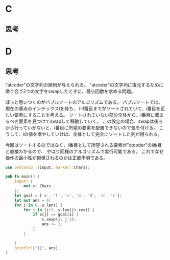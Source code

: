 # C
## 思考

# D
## 思考
"atcoder"の文字列の順列が与えられる。
"atcoder"の文字列に復元するために隣り合う2つの文字をswapしたときに、最小回数を求める問題。

ぱっと思いつくのがバブルソートのアルゴリズムである。
バブルソートでは、現在の基点のインデックスiを持ち、
i-1番目までがソートされていて、i番目を正しい要素にすることを考える。
ソートされていない部分全体から、i番目に収まるべき要素を見つけてswapして移動していく。
この設定の場合、swapは後ろから行っていかないと、i番目に所望の要素を配置できないので気を付ける。
こうして、iの値を増やしていけば、全体として完全にソートした列が得られる。

今回はソートするのではなく、i番目として所望される要素が"atcoder"のi番目と直接わかるので、
やはり同様のアルゴリズムで実行可能である。
これでなぜ操作の最小性が担保されるのかは正直不明である。
```rust
use proconio::{input, marker::Chars};

pub fn main() {
    input! {
        mut s: Chars
    };
    let goal = ['a', 't', 'c', 'o', 'd', 'e', 'r'];
    let mut ans = 0;
    for i in 0..s.len() {
        for j in (i+1..s.len()).rev() {
            if s[j] == goal[i] {
                s.swap(j, j-1);
                ans += 1;
            }
        }
        
    }
    println!("{}", ans);
}
```